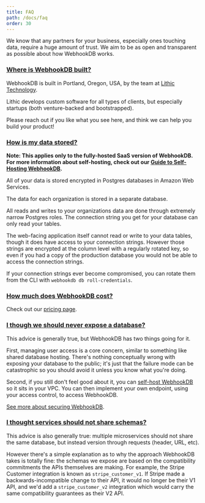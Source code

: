 ```yaml
---
title: FAQ
path: /docs/faq
order: 30
---
```


We know that any partners for your business, especially ones touching data, require a huge amount of trust.
We aim to be as open and transparent as possible about how WebhookDB works.

<a id="where-is-webhookdb-built"></a>

### [Where is WebhookDB built?](#where-is-webhookdb-built)

WebhookDB is built in Portland, Oregon, USA, by the team at [Lithic Technology](https://lithic.tech).

Lithic develops custom software for all types of clients,
but especially startups (both venture-backed and bootstrapped).

Please reach out if you like what you see here, and think we can help you build your product! 

<a id="how-is-my-data-stored"></a>

### [How is my data stored?](#how-is-my-data-stored)

**Note: This applies only to the fully-hosted SaaS version of WebhookDB.
For more information about self-hosting, check out our
[Guide to Self-Hosting WebhookDB](/docs/self-hosting).**

All of your data is stored encrypted in Postgres databases in Amazon Web Services.

The data for each organization is stored in a separate database.

All reads and writes to your organizations data are done through extremely narrow Postgres roles.
The connection string you get for your database can only read your tables.

The web-facing application itself cannot read or write to your data tables,
though it does have access to your connection strings.
However those strings are encrypted at the column level
with a regularly rotated key,
so even if you had a copy of the production database you would not be able
to access the connection strings.

If your connection strings ever become compromised,
you can rotate them from the CLI with `webhookdb db roll-credentials`.

<a id="how-much-does-webhookdb-cost"></a>

### [How much does WebhookDB cost?](#how-much-does-webhookdb-cost)

Check out our [pricing page](/pricing).

<a id="never-expose-database"></a>

### [I though we should never expose a database?](#never-expose-database)

This advice is generally true, but WebhookDB has two things going for it.

First, managing user access is a core concern, similar to something like shared database hosting.
There's nothing conceptually wrong with exposing your database to the public;
it's just that the failure mode can be catastrophic so you should avoid it
unless you know what you're doing.

Second, if you still don't feel good about it,
you can [self-host WebhookDB](/docs/self-hosting) so it sits in your VPC.
You can then implement your own endpoint,
using your access control, to access WebhookDB.

[See more about securing WebhookDB](/docs/securing/).

<a id="never-share-schemas"></a>

### [I thought services should not share schemas?](#never-share-schemas)

This advice is also generally true:
multiple microservices should not share the same database,
but instead version through requests (header, URL, etc).

However there's a simple explanation as to why
the approach WebhookDB takes is totally fine:
the schemas we expose are based on the compatibility commitments the APIs themselves are making.
For example, the Stripe Customer integration is known as `stripe_customer_v1`.
If Stripe made a backwards-incompatible change to their API,
it would no longer be their V1 API, and we'd add a `stripe_customer_v2` integration
which would carry the same compatibility guarantees as their V2 API.
